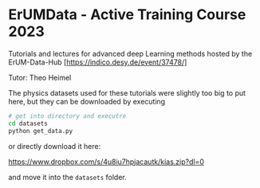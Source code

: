 # ErUMData - Active Training Course 2023

Tutorials and lectures for advanced deep Learning methods hosted by the ErUM-Data-Hub [https://indico.desy.de/event/37478/]

Tutor: Theo Heimel

The physics datasets used for these tutorials were slightly too big to put here, but they can be downloaded by
executing

```sh
# get into directory and executre
cd datasets
python get_data.py
```

or directly download it here:

https://www.dropbox.com/s/4u8iu7hpjacautk/kias.zip?dl=0

and move it into the `datasets` folder.
